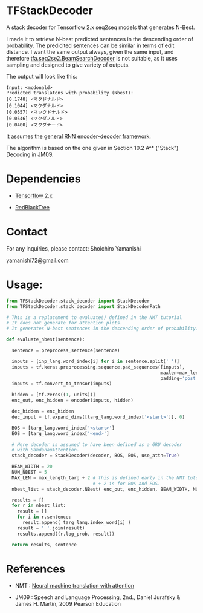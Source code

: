# TFStackDecoder
A stack decoder for Tensorflow 2.x seq2seq models that generates N-Best.

I made it to retrieve N-best predicted sentences in the descending order of probability.
The predicited sentences can be similar in terms of edit distance.
I want the same output always, given the same input, and therefore 
[tfa.seq2se2.BeamSearchDecoder](https://www.tensorflow.org/addons/api_docs/python/tfa/seq2seq/BeamSearchDecoder)
is not suitable, as it uses sampling and designed to give variety of outputs.

The output will look like this:
```
Input: <mcdonald>
Predicted translatons with probability (Nbest):
[0.1748] <マクドナルド>
[0.1044] <マクダナルド>
[0.0557] <マックドナルド>
[0.0546] <マクダノルド>
[0.0400] <マクダナード>

```

It assumes [the general RNN encoder-decoder framework](https://www.tensorflow.org/tutorials/text/nmt_with_attention).

The algorithm is based on the one given in Section 10.2 A^* ("Stack") Decoding in [JM09](https://www.pearson.com/us/higher-education/program/Jurafsky-Speech-and-Language-Processing-2nd-Edition/PGM181706.html).
# Dependencies

* [Tensorflow 2.x](https://www.tensorflow.org/)

* [RedBlackTree](https://github.com/ShoYamanishi/RedBlackTree)


# Contact
For any inquiries, please contact:
Shoichiro Yamanishi

yamanishi72@gmail.com

# Usage:

```python
from TFStackDecoder.stack_decoder import StackDecoder
from TFStackDecoder.stack_decoder import StackDecoderPath

# This is a replacement to evaluate() defined in the NMT tutorial
# It does not generate for attention plots.
# It generates N-best sentences in the descending order of probability.

def evaluate_nbest(sentence):

  sentence = preprocess_sentence(sentence)

  inputs = [inp_lang.word_index[i] for i in sentence.split(' ')]
  inputs = tf.keras.preprocessing.sequence.pad_sequences([inputs],
                                                         maxlen=max_length_inp,
                                                         padding='post')
  inputs = tf.convert_to_tensor(inputs)

  hidden = [tf.zeros((1, units))]
  enc_out, enc_hidden = encoder(inputs, hidden)

  dec_hidden = enc_hidden
  dec_input = tf.expand_dims([targ_lang.word_index['<start>']], 0)

  BOS = [targ_lang.word_index['<start>']
  EOS = [targ_lang.word_index['<end>']

  # Here decoder is assumed to have been defined as a GRU decoder
  # with BahdanauAttention.
  stack_decoder = StackDecoder(decoder, BOS, EOS, use_attn=True)

  BEAM_WIDTH = 20
  NUM_NBEST = 5
  MAX_LEN = max_length_targ + 2 # this is defined early in the NMT tutorial.
                                # + 2 is for BOS and EOS.
  nbest_list = stack_decoder.NBest( enc_out, enc_hidden, BEAM_WIDTH, NUM_NBEST, MAX_LEN )

  results = []
  for r in nbest_list:
    result = []
    for i in r.sentence:
      result.append( targ_lang.index_word[i] )
    result = ' '.join(result)
    results.append((r.log_prob, result))

  return results, sentence
```

# References

* NMT : [Neural machine translation with attention](https://www.tensorflow.org/tutorials/text/nmt_with_attention)

* JM09 : Speech and Language Processing, 2nd., Daniel Jurafsky & James H. Martin, 2009 Pearson Education